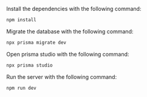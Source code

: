 Install the dependencies with the following command:
```bash
npm install
```

Migrate the database with the following command:
```bash	
npx prisma migrate dev
```

Open prisma studio with the following command:
```bash
npx prisma studio
```

Run the server with the following command:
```bash
npm run dev
```

